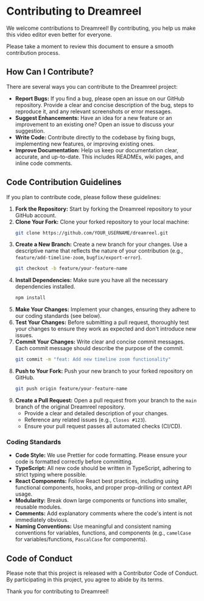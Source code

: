 # Contributing to Dreamreel

We welcome contributions to Dreamreel! By contributing, you help us make this video editor even better for everyone.

Please take a moment to review this document to ensure a smooth contribution process.

## How Can I Contribute?

There are several ways you can contribute to the Dreamreel project:

- **Report Bugs:** If you find a bug, please open an issue on our GitHub repository. Provide a clear and concise description of the bug, steps to reproduce it, and any relevant screenshots or error messages.
- **Suggest Enhancements:** Have an idea for a new feature or an improvement to an existing one? Open an issue to discuss your suggestion.
- **Write Code:** Contribute directly to the codebase by fixing bugs, implementing new features, or improving existing ones.
- **Improve Documentation:** Help us keep our documentation clear, accurate, and up-to-date. This includes READMEs, wiki pages, and inline code comments.

## Code Contribution Guidelines

If you plan to contribute code, please follow these guidelines:

1.  **Fork the Repository:** Start by forking the Dreamreel repository to your GitHub account.
2.  **Clone Your Fork:** Clone your forked repository to your local machine:
    ```bash
    git clone https://github.com/YOUR_USERNAME/dreamreel.git
    ```
3.  **Create a New Branch:** Create a new branch for your changes. Use a descriptive name that reflects the nature of your contribution (e.g., `feature/add-timeline-zoom`, `bugfix/export-error`).
    ```bash
    git checkout -b feature/your-feature-name
    ```
4.  **Install Dependencies:** Make sure you have all the necessary dependencies installed.
    ```bash
    npm install
    ```
5.  **Make Your Changes:** Implement your changes, ensuring they adhere to our coding standards (see below).
6.  **Test Your Changes:** Before submitting a pull request, thoroughly test your changes to ensure they work as expected and don't introduce new issues.
7.  **Commit Your Changes:** Write clear and concise commit messages. Each commit message should describe the purpose of the commit.
    ```bash
    git commit -m "feat: Add new timeline zoom functionality"
    ```
8.  **Push to Your Fork:** Push your new branch to your forked repository on GitHub.
    ```bash
    git push origin feature/your-feature-name
    ```
9.  **Create a Pull Request:** Open a pull request from your branch to the `main` branch of the original Dreamreel repository.
    -   Provide a clear and detailed description of your changes.
    -   Reference any related issues (e.g., `Closes #123`).
    -   Ensure your pull request passes all automated checks (CI/CD).

### Coding Standards

-   **Code Style:** We use Prettier for code formatting. Please ensure your code is formatted correctly before committing.
-   **TypeScript:** All new code should be written in TypeScript, adhering to strict typing where possible.
-   **React Components:** Follow React best practices, including using functional components, hooks, and proper prop-drilling or context API usage.
-   **Modularity:** Break down large components or functions into smaller, reusable modules.
-   **Comments:** Add explanatory comments where the code's intent is not immediately obvious.
-   **Naming Conventions:** Use meaningful and consistent naming conventions for variables, functions, and components (e.g., `camelCase` for variables/functions, `PascalCase` for components).

## Code of Conduct

Please note that this project is released with a Contributor Code of Conduct. By participating in this project, you agree to abide by its terms.

Thank you for contributing to Dreamreel!
